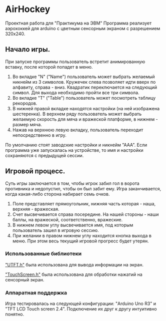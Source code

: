# AirHockey
Проектная работа для "Практикума на ЭВМ"
Программа реализует аэрохоккей для arduino с цветным сенсорным экраном с разрешением 320х240.

## **Начало игры.**

При запуске программы пользователь встретит анимированную вставку, после которой попадет в меню.
1. Во вкладке "N" ("Name") пользователь может выбрать желаемый никнейм из 3 символов. Кружечек слева позволяет идти вверх по алфавиту, справа - вниз. Квадратик переключается на следующий символ. Для выхода необходимо пройти все три символа.
2. Во вкладке "T" ("Table") пользователь может посмотреть таблицу рекородов.
3. В нижней правой вкладке находятся настройки (на ней изображена шестеренка). В верхнем ряду пользователь может выбрать желаемую скорость для мяча и вражеской платформе, в нижнем - размер мяча.
4. Нажав на верхнюю левую вкладку, пользователь переходит непосредственно в игру.

По умолчанию стоят заводские настройки и никнейм "ААА". Если программа уже запускалась на устройстве, то имя и настройки сохраняются с предыдущей сессии.

## **Игровой процесс.**

Суть игры заключается в том, чтобы игрок забил гол в ворота противника и недопустил, чтобы он был забит ему.
Игра заканчивается, когда какая-либо сторона набирает семь очков.

1. Поле представляет прямоугольник, нижняя часть которая - наша, верхняя - вражеская.
2. Счет высвечивается справа посередине. На нашей стороны - наши баллы, на вражеской, соответственно, вражеские.
3. В нижнем левом углу высвечивается имя, под которым пользователь зашел в игровую сессию.
4. При желании в правом нижнем углу находится кнопка выхода в меню. При этом весь текущий игровой прогресс будет утерян.

### **Использованные библиотеки**

["UTFT.h"](https://github.com/telamon/utft) была использована для вывода информации на экран.

["TouchScreen.h"](https://github.com/adafruit/Adafruit_TouchScreen) была использована для обработки нажатий на сенсорный экран.

### **Аппаратная поддержка**

Игра тестировалась на следующей конфигурации: "Arduino Uno R3" и "TFT LCD Touch screen 2.4". Подключение их друг к другу интуитивно понятно.

